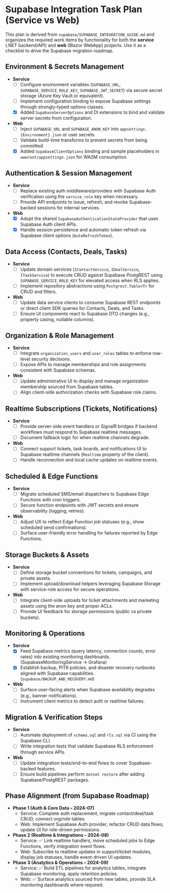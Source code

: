# Supabase Integration Task Plan (Service vs Web)

This plan is derived from `supabase/SUPABASE_INTEGRATION_GUIDE.md` and organizes the required work items by functionality for both the **service** (.NET backend/API) and **web** (Blazor WebApp) projects. Use it as a checklist to drive the Supabase migration roadmap.

## Environment & Secrets Management
- **Service**
  - [ ] Configure environment variables (`SUPABASE_URL`, `SUPABASE_SERVICE_ROLE_KEY`, `SUPABASE_JWT_SECRET`) via secure secret storage (Azure Key Vault or equivalent).
  - [ ] Implement configuration binding to expose Supabase settings through strongly-typed options classes.
  - [x] Added `SupabaseServerOptions` and DI extensions to bind and validate server secrets from configuration.
- **Web**
  - [ ] Inject `SUPABASE_URL` and `SUPABASE_ANON_KEY` into `appsettings.{Environment}.json` or user secrets.
  - [ ] Validate build-time transforms to prevent secrets from being committed.
  - [x] Added `SupabaseClientOptions` binding and sample placeholders in `wwwroot/appsettings.json` for WASM consumption.

## Authentication & Session Management
- **Service**
  - [ ] Replace existing auth middleware/providers with Supabase Auth verification using the `service_role` key when necessary.
  - [ ] Provide API endpoints to issue, refresh, and revoke Supabase-backed sessions for internal services.
- **Web**
  - [x] Adopt the shared `SupabaseAuthenticationStateProvider` that uses Supabase Auth client APIs.
  - [x] Handle session persistence and automatic token refresh via Supabase client options (`AutoRefreshToken`).

## Data Access (Contacts, Deals, Tasks)
- **Service**
  - [ ] Update domain services (`IContactService`, `IDealService`, `ITaskService`) to execute CRUD against Supabase PostgREST using `SUPABASE_SERVICE_ROLE_KEY` for elevated access when RLS applies.
  - [ ] Implement repository abstractions using `Postgrest.Table<T>` for CRUD and filters.
- **Web**
  - [ ] Update data service clients to consume Supabase REST endpoints or direct client SDK queries for Contacts, Deals, and Tasks.
  - [ ] Ensure UI components react to Supabase DTO changes (e.g., property casing, nullable columns).

## Organization & Role Management
- **Service**
  - [ ] Integrate `organization_users` and `user_roles` tables to enforce row-level security decisions.
  - [ ] Expose APIs to manage memberships and role assignments consistent with Supabase schemas.
- **Web**
  - [ ] Update administrative UI to display and manage organization membership sourced from Supabase tables.
  - [ ] Align client-side authorization checks with Supabase role claims.

## Realtime Subscriptions (Tickets, Notifications)
- **Service**
  - [ ] Provide server-side event handlers or SignalR bridges if backend workflows must respond to Supabase realtime messages.
  - [ ] Document fallback logic for when realtime channels degrade.
- **Web**
  - [ ] Connect support tickets, task boards, and notifications UI to Supabase realtime channels (`Realtime` property of the client).
  - [ ] Handle reconnection and local cache updates on realtime events.

## Scheduled & Edge Functions
- **Service**
  - [ ] Migrate scheduled SMS/email dispatchers to Supabase Edge Functions with cron triggers.
  - [ ] Secure function endpoints with JWT secrets and ensure observability (logging, retries).
- **Web**
  - [ ] Adjust UX to reflect Edge Function job statuses (e.g., show scheduled send confirmations).
  - [ ] Surface user-friendly error handling for failures reported by Edge Functions.

## Storage Buckets & Assets
- **Service**
  - [ ] Define storage bucket conventions for tickets, campaigns, and private assets.
  - [ ] Implement upload/download helpers leveraging Supabase Storage with service-role access for secure operations.
- **Web**
  - [ ] Integrate client-side uploads for ticket attachments and marketing assets using the anon key and proper ACLs.
  - [ ] Provide UI feedback for storage permissions (public vs private buckets).

## Monitoring & Operations
- **Service**
  - [x] Feed Supabase metrics (query latency, connection counts, error rates) into existing monitoring dashboards. (SupabaseMonitoringService → Grafana)
  - [x] Establish backup, PITR policies, and disaster recovery runbooks aligned with Supabase capabilities. (`supabase/BACKUP_AND_RECOVERY.md`)
- **Web**
  - [ ] Surface user-facing alerts when Supabase availability degrades (e.g., banner notifications).
  - [ ] Instrument client metrics to detect auth or realtime failures.

## Migration & Verification Steps
- **Service**
  - [ ] Automate deployment of `schema.sql` and `rls.sql` via CI using the Supabase CLI.
  - [ ] Write integration tests that validate Supabase RLS enforcement through service APIs.
- **Web**
  - [ ] Update integration tests/end-to-end flows to cover Supabase-backed features.
  - [ ] Ensure build pipelines perform `dotnet restore` after adding Supabase/PostgREST packages.

## Phase Alignment (from Supabase Roadmap)
- **Phase 1 (Auth & Core Data – 2024-07)**
  - Service: Complete auth replacement, migrate contact/deal/task CRUD, connect org/role tables.
  - Web: Implement Supabase Auth provider, refactor CRUD data flows, update UI for role-driven permissions.
- **Phase 2 (Realtime & Integrations – 2024-08)**
  - Service: ✅ Link realtime handlers, move scheduled jobs to Edge Functions, verify integration event flows.
  - Web: Subscribe to realtime updates in support/ticket modules, display job statuses, handle event-driven UI updates.
- **Phase 3 (Analytics & Operations – 2024-09)**
  - Service: ✅ Build ETL pipelines for analytics tables, integrate Supabase monitoring, apply retention policies.
  - Web: ✅ Surface analytics sourced from new tables, provide SLA monitoring dashboards where required.

